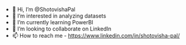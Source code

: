 - 👋 Hi, I’m @ShotovishaPal
- 👀 I’m interested in analyzing datasets
- 🌱 I’m currently learning PowerBI
- 💞️ I’m looking to collaborate on LinkedIn
- 📫 How to reach me - https://www.linkedin.com/in/shotovisha-pal/

<!---
ShotovishaPal/ShotovishaPal is a ✨ special ✨ repository because its `README.md` (this file) appears on your GitHub profile.
You can click the Preview link to take a look at your changes.
--->
